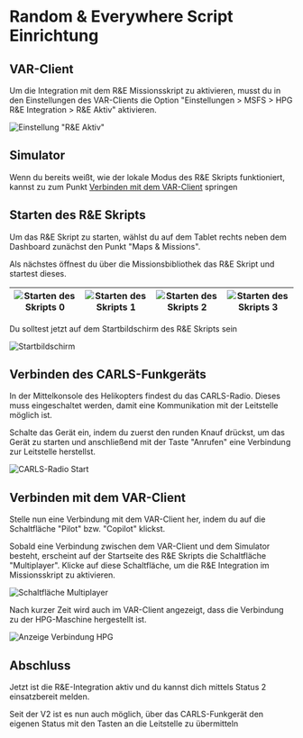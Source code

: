 # Random & Everywhere Script Einrichtung

## VAR-Client

Um die Integration mit dem R&E Missionsskript zu aktivieren, musst du in den Einstellungen des VAR-Clients die Option
"Einstellungen > MSFS > HPG R&E Integration > R&E Aktiv"
aktivieren.

![Einstellung "R&E Aktiv"](assets/re_client_settings.jpg)

## Simulator

Wenn du bereits weißt, wie der lokale Modus des R&E Skripts funktioniert, kannst zu zum Punkt [Verbinden mit dem VAR-Client](#verbinden-mit-dem-var-client) springen

## Starten des R&E Skripts

Um das R&E Skript zu starten, wählst du auf dem Tablet rechts neben dem Dashboard zunächst den Punkt "Maps & Missions".

Als nächstes öffnest du über die Missionsbibliothek das R&E Skript und startest dieses.

| ![Starten des Skripts 0](assets/setup-script-0.jpg) | ![Starten des Skripts 1](assets/setup-script-1.jpg) | ![Starten des Skripts 2](assets/setup-script-2.jpg) | ![Starten des Skripts 3](assets/setup-script-3.jpg) |
| --------------------------------------------------- | --------------------------------------------------- | --------------------------------------------------- | --------------------------------------------------- |

Du solltest jetzt auf dem Startbildschirm des R&E Skripts sein

![Startbildschirm](assets/setup-home-sp.jpg)

## Verbinden des CARLS-Funkgeräts

In der Mittelkonsole des Helikopters findest du das CARLS-Radio. Dieses muss eingeschaltet werden, damit eine Kommunikation mit der Leitstelle möglich ist.

Schalte das Gerät ein, indem du zuerst den runden Knauf drückst, um das Gerät zu starten und anschließend mit der Taste "Anrufen" eine Verbindung zur Leitstelle herstellst.

![CARLS-Radio Start](assets/setup-carls.jpg)

## Verbinden mit dem VAR-Client

Stelle nun eine Verbindung mit dem VAR-Client her, indem du auf die Schaltfläche "Pilot" bzw. "Copilot" klickst.

Sobald eine Verbindung zwischen dem VAR-Client und dem Simulator besteht, erscheint auf der Startseite des R&E Skripts die Schaltfläche "Multiplayer".
Klicke auf diese Schaltfläche, um die R&E Integration im Missionsskript zu aktivieren.

![Schaltfläche Multiplayer](assets/setup-home-mp.jpg)

Nach kurzer Zeit wird auch im VAR-Client angezeigt, dass die Verbindung zu der HPG-Maschine hergestellt ist.

![Anzeige Verbindung HPG](assets/setup-client-hpg.jpg)

## Abschluss

Jetzt ist die R&E-Integration aktiv und du kannst dich mittels Status 2 einsatzbereit melden.

Seit der V2 ist es nun auch möglich, über das CARLS-Funkgerät den eigenen Status mit den Tasten an die Leitstelle zu übermitteln

